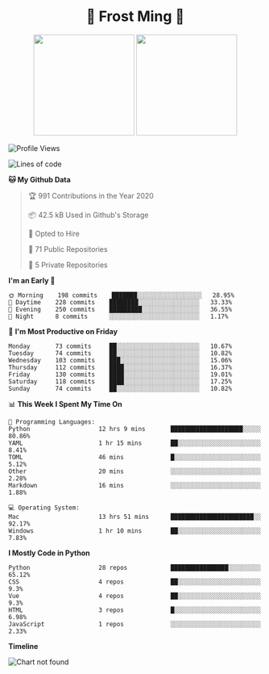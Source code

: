 <h1 align="center">🦄 Frost Ming 🐍</h1>

<p align="center">
  <img height="200" src="https://github-readme-stats.vercel.app/api?username=frostming&show_icons=true&theme=dracula&include_all_commits=true" />
  <img height="200" src="https://github-readme-stats.vercel.app/api/top-langs/?username=frostming&theme=dracula&show_icons=true" />
</p>

<!--START_SECTION:waka-->
![Profile Views](http://img.shields.io/badge/Profile%20Views-11-blue)

![Lines of code](https://img.shields.io/badge/From%20Hello%20World%20I%27ve%20Written-14.1%20million%20lines%20of%20code-blue)

**🐱 My Github Data** 

> 🏆 991 Contributions in the Year 2020
 > 
> 📦 42.5 kB Used in Github's Storage 
 > 
> 💼 Opted to Hire
 > 
> 📜 71 Public Repositories
 > 
> 🔑 5 Private Repositories 

**I'm an Early 🐤** 

```text
🌞 Morning    198 commits    ███████░░░░░░░░░░░░░░░░░░   28.95% 
🌆 Daytime    228 commits    ████████░░░░░░░░░░░░░░░░░   33.33% 
🌃 Evening    250 commits    █████████░░░░░░░░░░░░░░░░   36.55% 
🌙 Night      8 commits      ░░░░░░░░░░░░░░░░░░░░░░░░░   1.17%

```
📅 **I'm Most Productive on Friday** 

```text
Monday       73 commits     ██░░░░░░░░░░░░░░░░░░░░░░░   10.67% 
Tuesday      74 commits     ██░░░░░░░░░░░░░░░░░░░░░░░   10.82% 
Wednesday    103 commits    ███░░░░░░░░░░░░░░░░░░░░░░   15.06% 
Thursday     112 commits    ████░░░░░░░░░░░░░░░░░░░░░   16.37% 
Friday       130 commits    ████░░░░░░░░░░░░░░░░░░░░░   19.01% 
Saturday     118 commits    ████░░░░░░░░░░░░░░░░░░░░░   17.25% 
Sunday       74 commits     ██░░░░░░░░░░░░░░░░░░░░░░░   10.82%

```


📊 **This Week I Spent My Time On** 

```text
💬 Programming Languages: 
Python                   12 hrs 9 mins       ████████████████████░░░░░   80.86% 
YAML                     1 hr 15 mins        ██░░░░░░░░░░░░░░░░░░░░░░░   8.41% 
TOML                     46 mins             █░░░░░░░░░░░░░░░░░░░░░░░░   5.12% 
Other                    20 mins             ░░░░░░░░░░░░░░░░░░░░░░░░░   2.28% 
Markdown                 16 mins             ░░░░░░░░░░░░░░░░░░░░░░░░░   1.88%

💻 Operating System: 
Mac                      13 hrs 51 mins      ███████████████████████░░   92.17% 
Windows                  1 hr 10 mins        ██░░░░░░░░░░░░░░░░░░░░░░░   7.83%

```

**I Mostly Code in Python** 

```text
Python                   28 repos            ████████████████░░░░░░░░░   65.12% 
CSS                      4 repos             ██░░░░░░░░░░░░░░░░░░░░░░░   9.3% 
Vue                      4 repos             ██░░░░░░░░░░░░░░░░░░░░░░░   9.3% 
HTML                     3 repos             █░░░░░░░░░░░░░░░░░░░░░░░░   6.98% 
JavaScript               1 repos             ░░░░░░░░░░░░░░░░░░░░░░░░░   2.33%

```


**Timeline**

![Chart not found](https://github.com/frostming/frostming/blob/master/charts/bar_graph.png) 


<!--END_SECTION:waka-->
